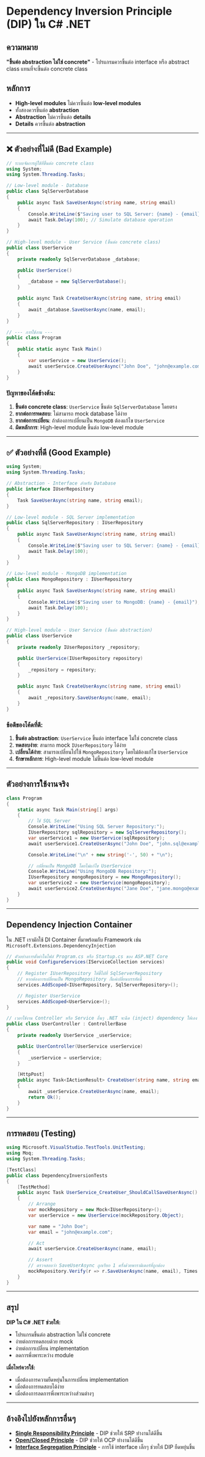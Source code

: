 # Dependency Inversion Principle (DIP) ใน C# .NET

## ความหมาย
**"ขึ้นต่อ abstraction ไม่ใช่ concrete"** - โปรแกรมควรขึ้นต่อ interface หรือ abstract class แทนที่จะขึ้นต่อ concrete class

## หลักการ
- **High-level modules** ไม่ควรขึ้นต่อ **low-level modules**
- ทั้งสองควรขึ้นต่อ **abstraction**
- **Abstraction** ไม่ควรขึ้นต่อ **details**
- **Details** ควรขึ้นต่อ **abstraction**

---

## ❌ ตัวอย่างที่ไม่ดี (Bad Example)

```csharp
// ระบบจัดการผู้ใช้ที่ขึ้นต่อ concrete class
using System;
using System.Threading.Tasks;

// Low-level module - Database
public class SqlServerDatabase
{
    public async Task SaveUserAsync(string name, string email)
    {
        Console.WriteLine($"Saving user to SQL Server: {name} - {email}");
        await Task.Delay(100); // Simulate database operation
    }
}

// High-level module - User Service (ขึ้นต่อ concrete class)
public class UserService
{
    private readonly SqlServerDatabase _database;

    public UserService()
    {
        _database = new SqlServerDatabase();
    }

    public async Task CreateUserAsync(string name, string email)
    {
        await _database.SaveUserAsync(name, email);
    }
}

// --- การใช้งาน ---
public class Program
{
    public static async Task Main()
    {
        var userService = new UserService();
        await userService.CreateUserAsync("John Doe", "john@example.com");
    }
}
```

### ปัญหาของโค้ดข้างต้น:
1. **ขึ้นต่อ concrete class**: `UserService` ขึ้นต่อ `SqlServerDatabase` โดยตรง
2. **ยากต่อการทดสอบ**: ไม่สามารถ mock database ได้ง่าย
3. **ยากต่อการเปลี่ยน**: ถ้าต้องการเปลี่ยนเป็น `MongoDB` ต้องแก้ไข `UserService`
4. **ผิดหลักการ**: High-level module ขึ้นต่อ low-level module

---

## ✅ ตัวอย่างที่ดี (Good Example)

```csharp
using System;
using System.Threading.Tasks;

// Abstraction - Interface สำหรับ Database
public interface IUserRepository
{
    Task SaveUserAsync(string name, string email);
}

// Low-level module - SQL Server implementation
public class SqlServerRepository : IUserRepository
{
    public async Task SaveUserAsync(string name, string email)
    {
        Console.WriteLine($"Saving user to SQL Server: {name} - {email}");
        await Task.Delay(100);
    }
}

// Low-level module - MongoDB implementation
public class MongoRepository : IUserRepository
{
    public async Task SaveUserAsync(string name, string email)
    {
        Console.WriteLine($"Saving user to MongoDB: {name} - {email}");
        await Task.Delay(100);
    }
}

// High-level module - User Service (ขึ้นต่อ abstraction)
public class UserService
{
    private readonly IUserRepository _repository;

    public UserService(IUserRepository repository)
    {
        _repository = repository;
    }

    public async Task CreateUserAsync(string name, string email)
    {
        await _repository.SaveUserAsync(name, email);
    }
}
```

### ข้อดีของโค้ดที่ดี:
1. **ขึ้นต่อ abstraction**: `UserService` ขึ้นต่อ interface ไม่ใช่ concrete class
2. **ทดสอบง่าย**: สามารถ mock `IUserRepository` ได้ง่าย
3. **เปลี่ยนได้ง่าย**: สามารถเปลี่ยนไปใช้ `MongoRepository` โดยไม่ต้องแก้ไข `UserService`
4. **รักษาหลักการ**: High-level module ไม่ขึ้นต่อ low-level module

---

## ตัวอย่างการใช้งานจริง

```csharp
class Program
{
    static async Task Main(string[] args)
    {
        // ใช้ SQL Server
        Console.WriteLine("Using SQL Server Repository:");
        IUserRepository sqlRepository = new SqlServerRepository();
        var userService1 = new UserService(sqlRepository);
        await userService1.CreateUserAsync("John Doe", "john.sql@example.com");

        Console.WriteLine("\n" + new string('-', 50) + "\n");

        // เปลี่ยนเป็น MongoDB โดยไม่แก้ไข UserService
        Console.WriteLine("Using MongoDB Repository:");
        IUserRepository mongoRepository = new MongoRepository();
        var userService2 = new UserService(mongoRepository);
        await userService2.CreateUserAsync("Jane Doe", "jane.mongo@example.com");
    }
}
```

---

## Dependency Injection Container

ใน .NET เรามักใช้ DI Container ที่มาพร้อมกับ Framework เช่น `Microsoft.Extensions.DependencyInjection`

```csharp
// ตัวอย่างการตั้งค่าในไฟล์ Program.cs หรือ Startup.cs ของ ASP.NET Core
public void ConfigureServices(IServiceCollection services)
{
    // Register IUserRepository ให้ชี้ไปที่ SqlServerRepository
    // หากต้องการเปลี่ยนเป็น MongoRepository ก็แค่เปลี่ยนบรรทัดนี้
    services.AddScoped<IUserRepository, SqlServerRepository>();

    // Register UserService
    services.AddScoped<UserService>();
}

// เวลาใช้งาน Controller หรือ Service อื่นๆ .NET จะฉีด (inject) dependency ให้เอง
public class UserController : ControllerBase
{
    private readonly UserService _userService;

    public UserController(UserService userService)
    {
        _userService = userService;
    }

    [HttpPost]
    public async Task<IActionResult> CreateUser(string name, string email)
    {
        await _userService.CreateUserAsync(name, email);
        return Ok();
    }
}
```

---

## การทดสอบ (Testing)

```csharp
using Microsoft.VisualStudio.TestTools.UnitTesting;
using Moq;
using System.Threading.Tasks;

[TestClass]
public class DependencyInversionTests
{
    [TestMethod]
    public async Task UserService_CreateUser_ShouldCallSaveUserAsync()
    {
        // Arrange
        var mockRepository = new Mock<IUserRepository>();
        var userService = new UserService(mockRepository.Object);

        var name = "John Doe";
        var email = "john@example.com";

        // Act
        await userService.CreateUserAsync(name, email);

        // Assert
        // ตรวจสอบว่า SaveUserAsync ถูกเรียก 1 ครั้งด้วยพารามิเตอร์ที่ถูกต้อง
        mockRepository.Verify(r => r.SaveUserAsync(name, email), Times.Once);
    }
}
```

---

## สรุป

**DIP ใน C# .NET ช่วยให้:**
- โปรแกรมขึ้นต่อ abstraction ไม่ใช่ concrete
- ง่ายต่อการทดสอบด้วย mock
- ง่ายต่อการเปลี่ยน implementation
- ลดการพึ่งพาระหว่าง module

**เมื่อไหร่ควรใช้:**
- เมื่อต้องการความยืดหยุ่นในการเปลี่ยน implementation
- เมื่อต้องการทดสอบได้ง่าย
- เมื่อต้องการลดการพึ่งพาระหว่างส่วนต่างๆ

---

## อ้างอิงไปยังหลักการอื่นๆ

- **[Single Responsibility Principle](./01-single-responsibility-principle.md)** - DIP ช่วยให้ SRP ทำงานได้ดีขึ้น
- **[Open/Closed Principle](./02-open-closed-principle.md)** - DIP ช่วยให้ OCP ทำงานได้ดีขึ้น
- **[Interface Segregation Principle](./04-interface-segregation-principle.md)** - การใช้ interface เล็กๆ ช่วยให้ DIP ยืดหยุ่นขึ้น
``` 